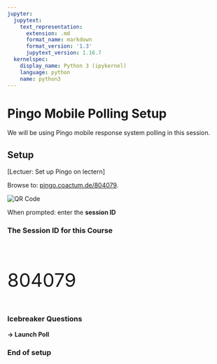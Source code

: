 ```yaml
---
jupyter:
  jupytext:
    text_representation:
      extension: .md
      format_name: markdown
      format_version: '1.3'
      jupytext_version: 1.16.7
  kernelspec:
    display_name: Python 3 (ipykernel)
    language: python
    name: python3
---
```


<!-- #region slideshow={"slide_type": "slide"} -->
# Pingo Mobile Polling Setup

We will be using Pingo mobile response system polling in this session.
<!-- #endregion -->

<!-- #region slideshow={"slide_type": "subslide"} -->
## Setup

[Lectuer: Set up Pingo on lectern]

Browse to: [pingo.coactum.de/804079](https://pingo.coactum.de/804079). 

<img src="https://chart.googleapis.com/chart?cht=qr&chs=500x500&choe=UTF-8&chld=H&chl=https://pingo.coactum.de/804079" alt="QR Code" />
<!-- #endregion -->

<!-- #region slideshow={"slide_type": "subslide"} -->
When prompted: enter the **session ID**

### The Session ID for this Course
<pre>



</pre>
<div style="font-size: 32pt; font-face: bold;">804079</div>
<pre>



</pre>
<!-- #endregion -->

<!-- #region slideshow={"slide_type": "subslide"} -->
### Icebreaker Questions
<!-- #endregion -->

<!-- #region slideshow={"slide_type": "fragment"} -->
**-> Launch Poll**
<!-- #endregion -->

<!-- #region slideshow={"slide_type": "subslide"} -->
### End of setup
<!-- #endregion -->
